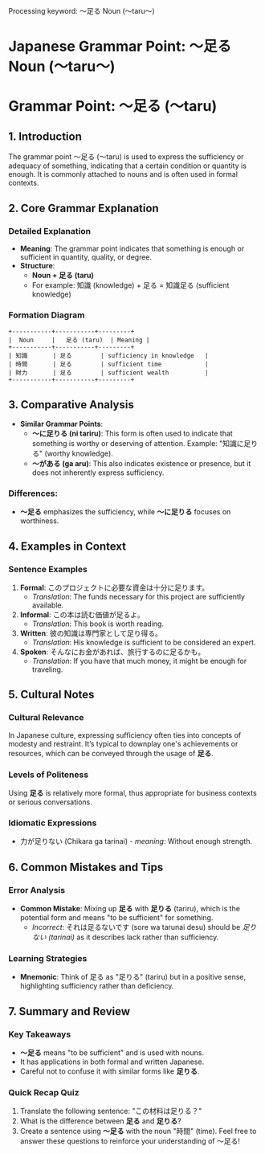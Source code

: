 Processing keyword: ～足る Noun (〜taru～)
# Japanese Grammar Point: ～足る Noun (〜taru～)
# Grammar Point: ～足る (～taru)
## 1. Introduction
The grammar point ～足る (～taru) is used to express the sufficiency or adequacy of something, indicating that a certain condition or quantity is enough. It is commonly attached to nouns and is often used in formal contexts.
## 2. Core Grammar Explanation
### Detailed Explanation
- **Meaning**: The grammar point indicates that something is enough or sufficient in quantity, quality, or degree.
- **Structure**:
  - **Noun + 足る (taru)**
  - For example: 知識 (knowledge) + 足る = 知識足る (sufficient knowledge)
### Formation Diagram
```
+-----------+-----------+---------+
|  Noun     |   足る (taru)  | Meaning |
+-----------+-----------+---------+
| 知識       | 足る        | sufficiency in knowledge   |
| 時間       | 足る        | sufficient time            |
| 財力       | 足る        | sufficient wealth          |
+-----------+-----------+---------+
```
## 3. Comparative Analysis
- **Similar Grammar Points**:
  - **～に足りる (ni tariru)**: This form is often used to indicate that something is worthy or deserving of attention. Example: "知識に足りる" (worthy knowledge).
  - **～がある (ga aru)**: This also indicates existence or presence, but it does not inherently express sufficiency.
### Differences:
- **～足る** emphasizes the sufficiency, while **～に足りる** focuses on worthiness.
## 4. Examples in Context
### Sentence Examples
1. **Formal**: このプロジェクトに必要な資金は十分に足ります。
   - *Translation*: The funds necessary for this project are sufficiently available.
2. **Informal**: この本は読む価値が足るよ。
   - *Translation*: This book is worth reading.
3. **Written**: 彼の知識は専門家として足り得る。
   - *Translation*: His knowledge is sufficient to be considered an expert.
4. **Spoken**: そんなにお金があれば、旅行するのに足るかも。
   - *Translation*: If you have that much money, it might be enough for traveling.
## 5. Cultural Notes
### Cultural Relevance
In Japanese culture, expressing sufficiency often ties into concepts of modesty and restraint. It’s typical to downplay one's achievements or resources, which can be conveyed through the usage of **足る**. 
### Levels of Politeness
Using **足る** is relatively more formal, thus appropriate for business contexts or serious conversations.
### Idiomatic Expressions
- 力が足りない (Chikara ga tarinai) - *meaning*: Without enough strength.
## 6. Common Mistakes and Tips
### Error Analysis
- **Common Mistake**: Mixing up **足る** with **足りる** (tariru), which is the potential form and means "to be sufficient" for something.
  - *Incorrect*: それは足るないです (sore wa tarunai desu) should be *足りない (tarinai)* as it describes lack rather than sufficiency.
  
### Learning Strategies
- **Mnemonic**: Think of 足る as "足りる" (tariru) but in a positive sense, highlighting sufficiency rather than deficiency.
## 7. Summary and Review
### Key Takeaways
- **～足る** means "to be sufficient" and is used with nouns.
- It has applications in both formal and written Japanese.
- Careful not to confuse it with similar forms like **足りる**.
### Quick Recap Quiz
1. Translate the following sentence: "この材料は足りる？"
2. What is the difference between **足る** and **足りる**?
3. Create a sentence using **～足る** with the noun "時間" (time). 
Feel free to answer these questions to reinforce your understanding of ～足る!
